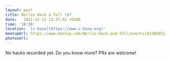 ```yaml
---
layout: post
title: Berlin Hack & Tell \#7
date:   2011-12-13 13:37:42 +0100
time: '18:30'
location: '[c-base](https://www.c-base.org)'
meetupUrl: https://www.meetup.com/Berlin-Hack-and-Tell/events/43286852/
photosUrl: 
---
```


No hacks recorded yet. Do you know more? PRs are welcome!
